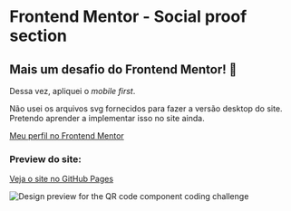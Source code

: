 # Frontend Mentor - Social proof section

## Mais um desafio do Frontend Mentor! 👋

Dessa vez, apliquei o *mobile first*.

Não usei os arquivos svg fornecidos para fazer a versão desktop do site. Pretendo aprender a implementar isso no site ainda.

[Meu perfil no Frontend Mentor](https://www.frontendmentor.io/profile/joaoglibras)

### Preview do site:
[Veja o site no GitHub Pages](https://joaoglibras.github.io/desafios/frontend-mentor/social-proof-section/)

![Design preview for the QR code component coding challenge](https://i.imgur.com/r8d8OAz.png)

